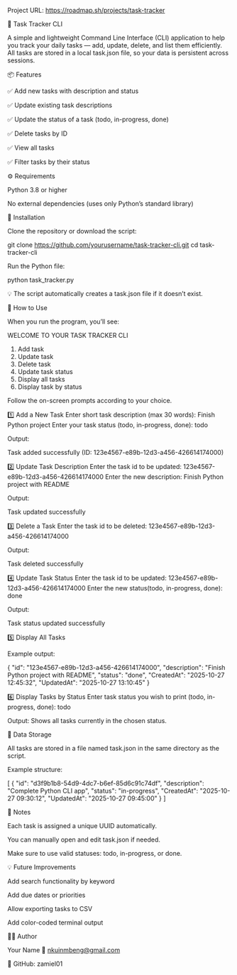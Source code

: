 Project URL: https://roadmap.sh/projects/task-tracker


🧭 Task Tracker CLI

A simple and lightweight Command Line Interface (CLI) application to help you track your daily tasks — add, update, delete, and list them efficiently.
All tasks are stored in a local task.json file, so your data is persistent across sessions.

📦 Features

✅ Add new tasks with description and status

✅ Update existing task descriptions

✅ Update the status of a task (todo, in-progress, done)

✅ Delete tasks by ID

✅ View all tasks

✅ Filter tasks by their status

⚙️ Requirements

Python 3.8 or higher

No external dependencies (uses only Python’s standard library)

🚀 Installation

Clone the repository or download the script:

git clone https://github.com/yourusername/task-tracker-cli.git
cd task-tracker-cli


Run the Python file:

python task_tracker.py


💡 The script automatically creates a task.json file if it doesn’t exist.

🧩 How to Use

When you run the program, you’ll see:

WELCOME TO YOUR TASK TRACKER CLI

1. Add task
2. Update task
3. Delete task
4. Update task status
5. Display all tasks
6. Display task by status


Follow the on-screen prompts according to your choice.

1️⃣ Add a New Task
Enter short task description (max 30 words): Finish Python project
Enter your task status (todo, in-progress, done): todo


Output:

Task added successfully (ID: 123e4567-e89b-12d3-a456-426614174000)

2️⃣ Update Task Description
Enter the task id to be updated: 123e4567-e89b-12d3-a456-426614174000
Enter the new description: Finish Python project with README


Output:

Task updated successfully

3️⃣ Delete a Task
Enter the task id to be deleted: 123e4567-e89b-12d3-a456-426614174000


Output:

Task deleted successfully

4️⃣ Update Task Status
Enter the task id to be updated: 123e4567-e89b-12d3-a456-426614174000
Enter the new status(todo, in-progress, done): done


Output:

Task status updated successfully

5️⃣ Display All Tasks

Example output:

{
  "id": "123e4567-e89b-12d3-a456-426614174000",
  "description": "Finish Python project with README",
  "status": "done",
  "CreatedAt": "2025-10-27 12:45:32",
  "UpdatedAt": "2025-10-27 13:10:45"
}

6️⃣ Display Tasks by Status
Enter task status you wish to print (todo, in-progress, done): todo


Output:
Shows all tasks currently in the chosen status.

🧠 Data Storage

All tasks are stored in a file named task.json in the same directory as the script.

Example structure:

[
  {
    "id": "d3f9b1b8-54d9-4dc7-b6ef-85d6c91c74df",
    "description": "Complete Python CLI app",
    "status": "in-progress",
    "CreatedAt": "2025-10-27 09:30:12",
    "UpdatedAt": "2025-10-27 09:45:00"
  }
]

🧾 Notes

Each task is assigned a unique UUID automatically.

You can manually open and edit task.json if needed.

Make sure to use valid statuses: todo, in-progress, or done.

💡 Future Improvements

Add search functionality by keyword

Add due dates or priorities

Allow exporting tasks to CSV

Add color-coded terminal output

👨‍💻 Author

Your Name
📧 nkuinmbeng@gmail.com

🐙 GitHub: zamiel01
